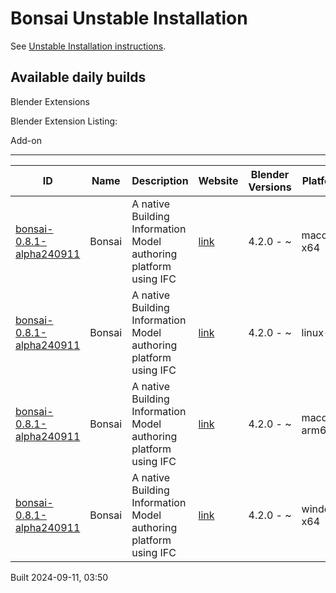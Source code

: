 # Bonsai Unstable Installation

See [Unstable Installation instructions](https://docs.bonsaibim.org/guides/development/installation.html#unstable-installation).

## Available daily builds




Blender Extensions


Blender Extension Listing:


Add\-on




---




| ID | Name | Description | Website | Blender Versions | Platforms | Size |
| --- | --- | --- | --- | --- | --- | --- |
| [bonsai\-0\.8\.1\-alpha240911](https://github.com/IfcOpenShell/IfcOpenShell/releases/download/bonsai-0.8.1-alpha240911/bonsai_py311-0.8.1-alpha240911-macos-x64.zip?repository=https://raw.githubusercontent.com/IfcOpenShell/bonsai_unstable_repo/main/index.json&blender_version_min=4.2.0&platforms=macos-x64) | Bonsai | A native Building Information Model authoring platform using IFC | [link](https://bonsaibim.org/) | 4\.2\.0 \- \~ | macos\-x64 | 103\.3MB |
| [bonsai\-0\.8\.1\-alpha240911](https://github.com/IfcOpenShell/IfcOpenShell/releases/download/bonsai-0.8.1-alpha240911/bonsai_py311-0.8.1-alpha240911-linux-x64.zip?repository=https://raw.githubusercontent.com/IfcOpenShell/bonsai_unstable_repo/main/index.json&blender_version_min=4.2.0&platforms=linux-x64) | Bonsai | A native Building Information Model authoring platform using IFC | [link](https://bonsaibim.org/) | 4\.2\.0 \- \~ | linux\-x64 | 107\.9MB |
| [bonsai\-0\.8\.1\-alpha240911](https://github.com/IfcOpenShell/IfcOpenShell/releases/download/bonsai-0.8.1-alpha240911/bonsai_py311-0.8.1-alpha240911-macos-arm64.zip?repository=https://raw.githubusercontent.com/IfcOpenShell/bonsai_unstable_repo/main/index.json&blender_version_min=4.2.0&platforms=macos-arm64) | Bonsai | A native Building Information Model authoring platform using IFC | [link](https://bonsaibim.org/) | 4\.2\.0 \- \~ | macos\-arm64 | 103\.2MB |
| [bonsai\-0\.8\.1\-alpha240911](https://github.com/IfcOpenShell/IfcOpenShell/releases/download/bonsai-0.8.1-alpha240911/bonsai_py311-0.8.1-alpha240911-windows-x64.zip?repository=https://raw.githubusercontent.com/IfcOpenShell/bonsai_unstable_repo/main/index.json&blender_version_min=4.2.0&platforms=windows-x64) | Bonsai | A native Building Information Model authoring platform using IFC | [link](https://bonsaibim.org/) | 4\.2\.0 \- \~ | windows\-x64 | 83\.1MB |


Built 2024\-09\-11, 03:50




